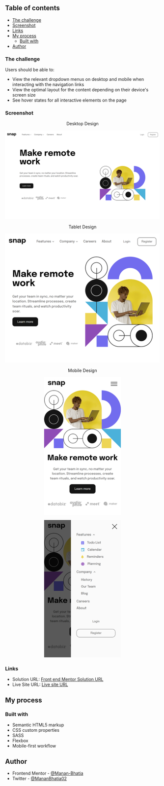 ## Table of contents


  - [The challenge](#the-challenge)
  - [Screenshot](#screenshot)
  - [Links](#links)
- [My process](#my-process)
  - [Built with](#built-with)
- [Author](#author)


### The challenge

Users should be able to:

- View the relevant dropdown menus on desktop and mobile when interacting with the navigation links
- View the optimal layout for the content depending on their device's screen size
- See hover states for all interactive elements on the page

### Screenshot
<p align = "center" >
Desktop Design

![](./images/ss1.png)

<p align = "center" >
Tablet Design

![](./images/ss3.png)

<p align = "center" >
Mobile Design
</p>

<p align = "center">
<img src = "./images/ss2.png" width = "250px">
</p>
<p align = "center">
<img src = "./images/ss4.png" width = "250px">

### Links

- Solution URL: [Front end Mentor Solution URL](https://www.frontendmentor.io/solutions/responsive-home-page-1gJ77SnL5z)
- Live Site URL: [Live site URL](https://snap-home-page07.netlify.app/)

## My process

### Built with

- Semantic HTML5 markup
- CSS custom properties
- SASS
- Flexbox
- Mobile-first workflow

## Author

- Frontend Mentor - [@Manan-Bhatia](https://www.frontendmentor.io/profile/Manan-Bhatia)
- Twitter - [@MananBhatia02](https://twitter.com/MananBhatia02)

